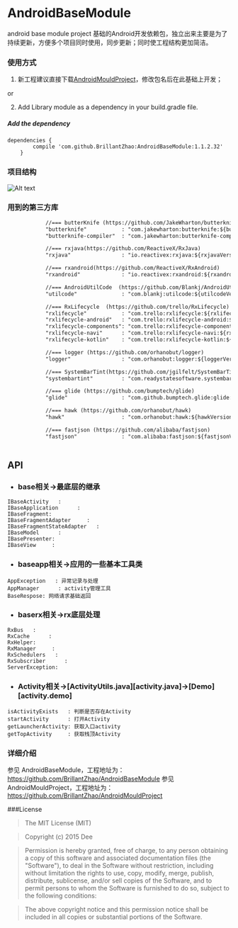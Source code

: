 # AndroidBaseModule
android base module project
基础的Android开发依赖包，独立出来主要是为了持续更新，方便多个项目同时使用，同步更新；同时使工程结构更加简洁。

### 使用方式

1) 新工程建议直接下载[AndroidMouldProject](https://github.com/BrillantZhao/AndroidMouldProject)，修改包名后在此基础上开发；
    
or

2) Add Library module as a dependency in your build.gradle file.

##### Add the dependency

    dependencies {
	        compile 'com.github.BrillantZhao:AndroidBaseModule:1.1.2.32'
	    }
	
### 项目结构
![Alt text](https://github.com/yuanzaiyuanfang/AndroidBaseModule/raw/master/images/xiangmujiegou.png)

### 用到的第三方库

```xml
            //=== butterKnife (https://github.com/JakeWharton/butterknife)
            "butterknife"           : "com.jakewharton:butterknife:${butterKnifeVersion}",
            "butterknife-compiler"  : "com.jakewharton:butterknife-compiler:${butterKnifeVersion}",

            //=== rxjava(https://github.com/ReactiveX/RxJava)
            "rxjava"                : "io.reactivex:rxjava:${rxjavaVersion}",

            //=== rxandroid(https://github.com/ReactiveX/RxAndroid)
            "rxandroid"             : "io.reactivex:rxandroid:${rxandroidVersion}",

            //=== AndroidUtilCode  (https://github.com/Blankj/AndroidUtilCode)
            "utilcode"              : "com.blankj:utilcode:${utilcodeVersion}",

            //=== RxLifecycle  (https://github.com/trello/RxLifecycle)
            "rxlifecycle"           : "com.trello:rxlifecycle:${rxlifecycleVersion}",
            "rxlifecycle-android"   : "com.trello:rxlifecycle-android:${rxlifecycleVersion}",
            "rxlifecycle-components": "com.trello:rxlifecycle-components:${rxlifecycleVersion}",
            "rxlifecycle-navi"      : "com.trello:rxlifecycle-navi:${rxlifecycleVersion}",
            "rxlifecycle-kotlin"    : "com.trello:rxlifecycle-kotlin:${rxlifecycleVersion}",

            //=== logger (https://github.com/orhanobut/logger)
            "logger"                : "com.orhanobut:logger:${loggerVersion}",

            //=== SystemBarTint(https://github.com/jgilfelt/SystemBarTint)
            "systembartint"         : "com.readystatesoftware.systembartint:systembartint:${systembartintVersion}",

            //=== glide (https://github.com/bumptech/glide)
            "glide"                 : "com.github.bumptech.glide:glide:${glideVersion}",

            //=== hawk (https://github.com/orhanobut/hawk)
            "hawk"                  : "com.orhanobut:hawk:${hawkVersion}",

            //=== fastjson (https://github.com/alibaba/fastjson)
            "fastjson"              : "com.alibaba:fastjson:${fastjsonVersion}"
            
```

## API

* ### base相关→最底层的继承
```
IBaseActivity   : 
IBaseApplication      : 
IBaseFragment: 
IBaseFragmentAdapter     : 
IBaseFragmentStateAdapter   : 
IBaseModel      : 
IBasePresenter: 
IBaseView     : 
```

* ### baseapp相关→应用的一些基本工具类
```
AppException   : 异常记录与处理
AppManager      : activity管理工具
BaseRespose: 网络请求基础返回
```

* ### baserx相关→rx底层处理
```
RxBus   : 
RxCache      : 
RxHelper: 
RxManager     : 
RxSchedulers   : 
RxSubscriber      : 
ServerException: 
```

* ### Activity相关→[ActivityUtils.java][activity.java]→[Demo][activity.demo]
```
isActivityExists   : 判断是否存在Activity
startActivity      : 打开Activity
getLauncherActivity: 获取入口activity
getTopActivity     : 获取栈顶Activity
```
	       
	       
	       
### 详细介绍

参见 AndroidBaseModule，工程地址为：https://github.com/BrillantZhao/AndroidBaseModule
参见 AndroidMouldProject，工程地址为：https://github.com/BrillantZhao/AndroidMouldProject

###License
>The MIT License (MIT)

>Copyright (c) 2015 Dee

>Permission is hereby granted, free of charge, to any person obtaining a copy
of this software and associated documentation files (the "Software"), to deal
in the Software without restriction, including without limitation the rights
to use, copy, modify, merge, publish, distribute, sublicense, and/or sell
copies of the Software, and to permit persons to whom the Software is
furnished to do so, subject to the following conditions:

>The above copyright notice and this permission notice shall be included in all
copies or substantial portions of the Software.